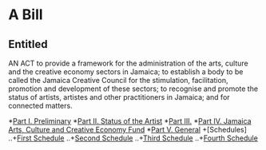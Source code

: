 # A Bill
## Entitled
AN ACT to provide a framework for the administration of the arts, culture and the creative economy sectors in Jamaica; to establish a body to be called the Jamaica Creative Council for the stimulation, facilitation, promotion and development of these sectors; to recognise and promote the status of artists, artistes and other practitioners in Jamaica; and for connected matters.

*[Part I. Preliminary](https://www.google.com)
*[Part II. Status of the Artist](https://www.google.com)
*[Part III.](https://www.google.com)
*[Part IV. Jamaica Arts, Culture and Creative Economy Fund](https://www.google.com)
*[Part V. General](https://www.google.com)
+[Schedules]
..+[First Schedule](https://www.google.com)
..+[Second Schedule](https://www.google.com)
..+[Third Schedule](https://www.google.com)
..+[Fourth Schedule](https://www.google.com)